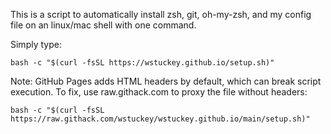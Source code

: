 This is a script to automatically install zsh, git, oh-my-zsh, and my config file on an linux/mac shell with one command. 

Simply type:

`bash -c "$(curl -fsSL https://wstuckey.github.io/setup.sh)"`

Note: GitHub Pages adds HTML headers by default, which can break script execution. To fix, use raw.githack.com to proxy the file without headers:

`bash -c "$(curl -fsSL https://raw.githack.com/wstuckey/wstuckey.github.io/main/setup.sh)"`
